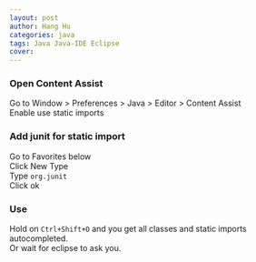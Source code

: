 ```yaml
---
layout: post
author: Hang Hu
categories: java
tags: Java Java-IDE Eclipse 
cover: 
---
```


### Open Content Assist

Go to Window > Preferences > Java > Editor > Content Assist  
Enable use static imports  
### Add junit for static import

Go to Favorites below  
Click New Type  
Type ```org.junit```  
Click ok  
### Use

Hold on ```Ctrl+Shift+O``` and you get all classes and static imports autocompleted.  
Or wait for eclipse to ask you.
